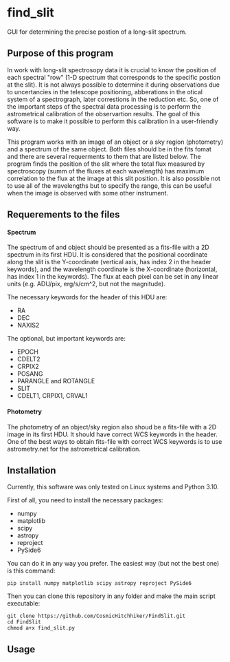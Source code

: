 # find_slit
GUI for determining the precise postion of a long-slit spectrum.

## Purpose of this program
In work with long-slit spectrosopy data it is crucial to know the position of each spectral "row" 
(1-D spectrum that corresponds to the specific postion at the slit). It is not always possible to
determine it during observations due to uncertancies in the telescope positioning, abberations in the
otical system of a spectrograph, later correstions in the reduction etc. So, one of the important steps
of the spectral data processing is to perform the astrometrical calibration of the observartion results.
The goal of this software is to make it possible to perform this calibration in a user-friendly way.

This program works with an image of an object or a sky region (photometry) and a spectrum of the same object.
Both files should be in the fits fomat and there are several requerments to them that are listed below.
The program finds the position of the slit where the total flux measured by spectroscopy (summ of the fluxes
at each wavelength) has maximum correlation to the flux at the image at this slit position. It is also possible
not to use all of the wavelengths but to specify the range, this can be useful when the image is observed with
some other instrument.

## Requerements to the files

#### Spectrum
The spectrum of and object should be presented as a fits-file with a 2D spectrum in its first HDU. It is considered
that the positional coordinate along the slit is the Y-coordinate (vertical axis, has index 2 in the header keywords),
and the wavelength coordinate is the X-coordinate (horizontal, has index 1 in the keywords). The flux at each pixel
can be set in any linear units (e.g. ADU/pix, erg/s/cm^2, but not the magnitude).

The necessary keywords for the header of this HDU are:
 - RA
 - DEC
 - NAXIS2

The optional, but important keywords are:
 - EPOCH
 - CDELT2
 - CRPIX2
 - POSANG
 - PARANGLE and ROTANGLE
 - SLIT
 - CDELT1, CRPIX1, CRVAL1

#### Photometry
The photometry of an object/sky region also shoud be a fits-file with a 2D image in its first HDU. It should
have correct WCS keywords in the header. One of the best ways to obtain fits-file with correct WCS keywords is to
use astrometry.net for the astrometrical calibration.

## Installation
Currently, this software was only tested on Linux systems and Python 3.10.

First of all, you need to install the necessary packages:
 - numpy
 - matplotlib
 - scipy
 - astropy
 - reproject
 - PySide6

You can do it in any way you prefer. The easiest way (but not the best one) is this command:

`pip install numpy matplotlib scipy astropy reproject PySide6`

Then you can clone this repository in any folder and make the main script executable:

```
git clone https://github.com/CosmicHitchhiker/FindSlit.git
cd FindSlit
chmod a+x find_slit.py
```
## Usage

